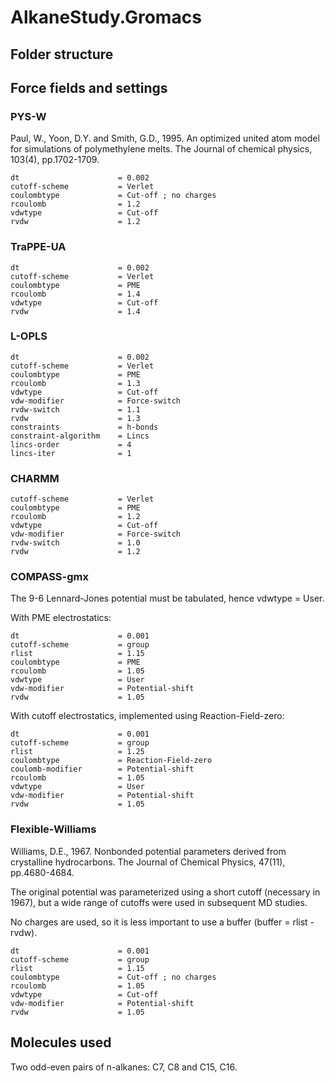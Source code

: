 # AlkaneStudy.Gromacs

## Folder structure


## Force fields and settings

### PYS-W
Paul, W., Yoon, D.Y. and Smith, G.D., 1995. An optimized united atom model for simulations of polymethylene melts. The Journal of chemical physics, 103(4), pp.1702-1709.

```
dt                      = 0.002
cutoff-scheme           = Verlet
coulombtype             = Cut-off ; no charges
rcoulomb                = 1.2
vdwtype                 = Cut-off
rvdw                    = 1.2
```

### TraPPE-UA
```
dt                      = 0.002
cutoff-scheme           = Verlet
coulombtype             = PME
rcoulomb                = 1.4
vdwtype                 = Cut-off
rvdw                    = 1.4
```
### L-OPLS
```
dt                      = 0.002
cutoff-scheme           = Verlet
coulombtype             = PME
rcoulomb                = 1.3
vdwtype                 = Cut-off
vdw-modifier            = Force-switch
rvdw-switch             = 1.1
rvdw                    = 1.3
constraints             = h-bonds
constraint-algorithm    = Lincs
lincs-order             = 4
lincs-iter              = 1
```
### CHARMM
```
cutoff-scheme           = Verlet
coulombtype             = PME
rcoulomb                = 1.2
vdwtype                 = Cut-off
vdw-modifier            = Force-switch
rvdw-switch             = 1.0
rvdw                    = 1.2
```

### COMPASS-gmx
The 9-6 Lennard-Jones potential must be tabulated, hence vdwtype = User.

With PME electrostatics:

```
dt                      = 0.001
cutoff-scheme           = group
rlist                   = 1.15
coulombtype             = PME
rcoulomb                = 1.05
vdwtype                 = User
vdw-modifier            = Potential-shift
rvdw                    = 1.05
```

With cutoff electrostatics, implemented using Reaction-Field-zero:

```
dt                      = 0.001
cutoff-scheme           = group
rlist                   = 1.25
coulombtype             = Reaction-Field-zero
coulomb-modifier        = Potential-shift
rcoulomb                = 1.05
vdwtype                 = User
vdw-modifier            = Potential-shift
rvdw                    = 1.05
```

### Flexible-Williams

Williams, D.E., 1967. Nonbonded potential parameters derived from crystalline hydrocarbons. The Journal of Chemical Physics, 47(11), pp.4680-4684.

The original potential was parameterized using a short cutoff (necessary in 1967), but a wide range of cutoffs were used in subsequent MD studies.

No charges are used, so it is less important to use a buffer (buffer = rlist - rvdw).

```
dt                      = 0.001
cutoff-scheme           = group
rlist                   = 1.15
coulombtype             = Cut-off ; no charges
rcoulomb                = 1.05
vdwtype                 = Cut-off
vdw-modifier            = Potential-shift
rvdw                    = 1.05
```


## Molecules used
Two odd-even pairs of n-alkanes: C7, C8 and C15, C16.
